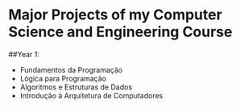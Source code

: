 # Major Projects of my Computer Science and Engineering Course

##Year 1:

 - Fundamentos da Programação
 - Lógica para Programação
 - Algoritmos e Estruturas de Dados
 - Introdução à Arquitetura de Computadores

